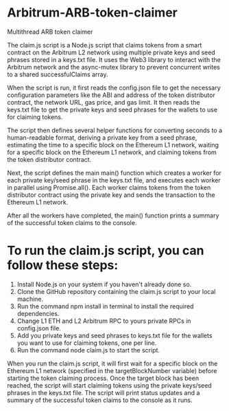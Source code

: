 # Arbitrum-ARB-token-claimer
Multithread ARB token claimer

The claim.js script is a Node.js script that claims tokens from a smart contract on the Arbitrum L2 network using multiple private keys and seed phrases stored in a keys.txt file. It uses the Web3 library to interact with the Arbitrum network and the async-mutex library to prevent concurrent writes to a shared successfulClaims array.

When the script is run, it first reads the config.json file to get the necessary configuration parameters like the ABI and address of the token distributor contract, the network URL, gas price, and gas limit. It then reads the keys.txt file to get the private keys and seed phrases for the wallets to use for claiming tokens.

The script then defines several helper functions for converting seconds to a human-readable format, deriving a private key from a seed phrase, estimating the time to a specific block on the Ethereum L1 network, waiting for a specific block on the Ethereum L1 network, and claiming tokens from the token distributor contract.

Next, the script defines the main main() function which creates a worker for each private key/seed phrase in the keys.txt file, and executes each worker in parallel using Promise.all(). Each worker claims tokens from the token distributor contract using the private key and sends the transaction to the Ethereum L1 network.

After all the workers have completed, the main() function prints a summary of the successful token claims to the console.

# To run the claim.js script, you can follow these steps:

1. Install Node.js on your system if you haven't already done so.
2. Clone the GitHub repository containing the claim.js script to your local machine.
4. Run the command npm install in terminal to install the required dependencies.
5. Change L1 ETH and L2 Arbitrum RPC to yours private RPCs in config.json file.
6. Add you private keys and seed phrases to keys.txt file for the wallets you want to use for claiming tokens, one per line.
7. Run the command node claim.js to start the script.

When you run the claim.js script, it will first wait for a specific block on the Ethereum L1 network (specified in the targetBlockNumber variable) before starting the token claiming process. Once the target block has been reached, the script will start claiming tokens using the private keys/seed phrases in the keys.txt file. The script will print status updates and a summary of the successful token claims to the console as it runs.
